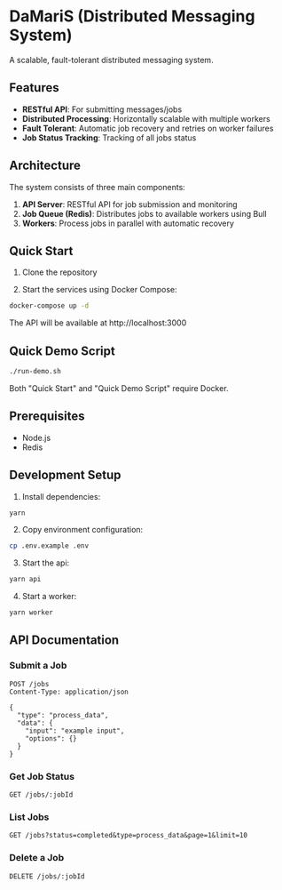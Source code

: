 # DaMariS (Distributed Messaging System)

A scalable, fault-tolerant distributed messaging system.

## Features

- **RESTful API**: For submitting messages/jobs
- **Distributed Processing**: Horizontally scalable with multiple workers
- **Fault Tolerant**: Automatic job recovery and retries on worker failures
- **Job Status Tracking**: Tracking of all jobs status

## Architecture

The system consists of three main components:

1. **API Server**: RESTful API for job submission and monitoring
2. **Job Queue (Redis)**: Distributes jobs to available workers using Bull
3. **Workers**: Process jobs in parallel with automatic recovery

## Quick Start

1. Clone the repository

2. Start the services using Docker Compose:
```bash
docker-compose up -d
```

The API will be available at http://localhost:3000

## Quick Demo Script
```bash
./run-demo.sh
```

Both "Quick Start" and "Quick Demo Script" require Docker.

## Prerequisites

- Node.js
- Redis

## Development Setup

1. Install dependencies:
```bash
yarn
```

2. Copy environment configuration:
```bash
cp .env.example .env
```

3. Start the api:
```bash
yarn api
```

4. Start a worker:
```bash
yarn worker
```

## API Documentation

### Submit a Job

```http
POST /jobs
Content-Type: application/json

{
  "type": "process_data",
  "data": {
    "input": "example input",
    "options": {}
  }
}
```

### Get Job Status

```http
GET /jobs/:jobId
```

### List Jobs

```http
GET /jobs?status=completed&type=process_data&page=1&limit=10
```

### Delete a Job

```http
DELETE /jobs/:jobId
```
